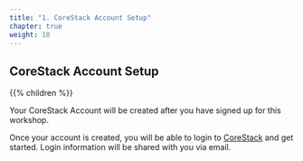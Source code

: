 ```yaml
---
title: "1. CoreStack Account Setup"
chapter: true
weight: 10
---
```


## CoreStack Account Setup

{{% children %}}

Your CoreStack Account will be created after you have signed up for this workshop.

Once your account is created, you will be able to login to [CoreStack](https://cloud.corestack.io) and get started. Login information will be shared with you via email.
